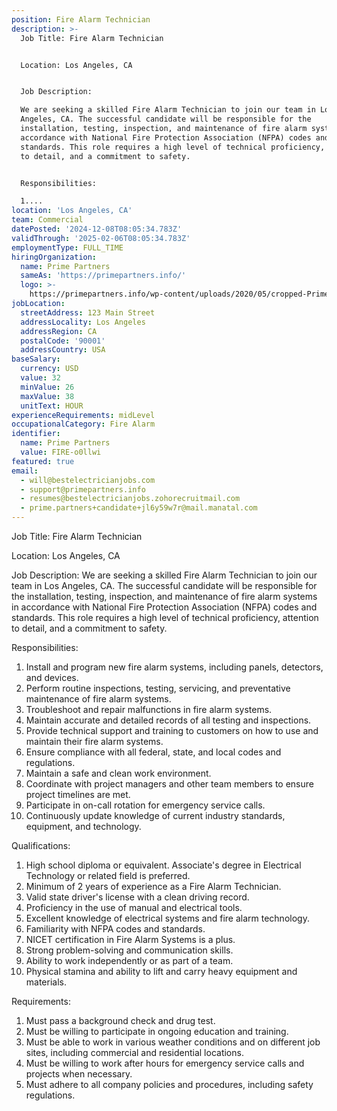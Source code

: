 ```yaml
---
position: Fire Alarm Technician
description: >-
  Job Title: Fire Alarm Technician


  Location: Los Angeles, CA


  Job Description:

  We are seeking a skilled Fire Alarm Technician to join our team in Los
  Angeles, CA. The successful candidate will be responsible for the
  installation, testing, inspection, and maintenance of fire alarm systems in
  accordance with National Fire Protection Association (NFPA) codes and
  standards. This role requires a high level of technical proficiency, attention
  to detail, and a commitment to safety.


  Responsibilities:

  1....
location: 'Los Angeles, CA'
team: Commercial
datePosted: '2024-12-08T08:05:34.783Z'
validThrough: '2025-02-06T08:05:34.783Z'
employmentType: FULL_TIME
hiringOrganization:
  name: Prime Partners
  sameAs: 'https://primepartners.info/'
  logo: >-
    https://primepartners.info/wp-content/uploads/2020/05/cropped-Prime-Partners-Logo-NO-BG-1-1.png
jobLocation:
  streetAddress: 123 Main Street
  addressLocality: Los Angeles
  addressRegion: CA
  postalCode: '90001'
  addressCountry: USA
baseSalary:
  currency: USD
  value: 32
  minValue: 26
  maxValue: 38
  unitText: HOUR
experienceRequirements: midLevel
occupationalCategory: Fire Alarm
identifier:
  name: Prime Partners
  value: FIRE-o0llwi
featured: true
email:
  - will@bestelectricianjobs.com
  - support@primepartners.info
  - resumes@bestelectricianjobs.zohorecruitmail.com
  - prime.partners+candidate+jl6y59w7r@mail.manatal.com
---
```




Job Title: Fire Alarm Technician

Location: Los Angeles, CA

Job Description:
We are seeking a skilled Fire Alarm Technician to join our team in Los Angeles, CA. The successful candidate will be responsible for the installation, testing, inspection, and maintenance of fire alarm systems in accordance with National Fire Protection Association (NFPA) codes and standards. This role requires a high level of technical proficiency, attention to detail, and a commitment to safety.

Responsibilities:
1. Install and program new fire alarm systems, including panels, detectors, and devices.
2. Perform routine inspections, testing, servicing, and preventative maintenance of fire alarm systems.
3. Troubleshoot and repair malfunctions in fire alarm systems.
4. Maintain accurate and detailed records of all testing and inspections.
5. Provide technical support and training to customers on how to use and maintain their fire alarm systems.
6. Ensure compliance with all federal, state, and local codes and regulations.
7. Maintain a safe and clean work environment.
8. Coordinate with project managers and other team members to ensure project timelines are met.
9. Participate in on-call rotation for emergency service calls.
10. Continuously update knowledge of current industry standards, equipment, and technology.

Qualifications:
1. High school diploma or equivalent. Associate's degree in Electrical Technology or related field is preferred.
2. Minimum of 2 years of experience as a Fire Alarm Technician.
3. Valid state driver's license with a clean driving record.
4. Proficiency in the use of manual and electrical tools.
5. Excellent knowledge of electrical systems and fire alarm technology.
6. Familiarity with NFPA codes and standards.
7. NICET certification in Fire Alarm Systems is a plus.
8. Strong problem-solving and communication skills.
9. Ability to work independently or as part of a team.
10. Physical stamina and ability to lift and carry heavy equipment and materials.

Requirements:
1. Must pass a background check and drug test.
2. Must be willing to participate in ongoing education and training.
3. Must be able to work in various weather conditions and on different job sites, including commercial and residential locations.
4. Must be willing to work after hours for emergency service calls and projects when necessary.
5. Must adhere to all company policies and procedures, including safety regulations.